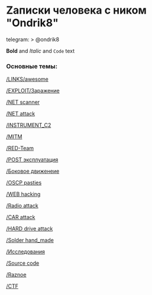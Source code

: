 # Zаписки человека c ником "Ondrik8"


telegram: >  @ondrik8

**Bold** and _Italic_ and `Code` text


### Основные темы:
[/LINKS/awesome](https://github.com/enaqx/awesome-pentest)

[/EXPLOIT/Заражение](https://ondrik8.github.io/exploit/)

[/NET scanner](https://github.com/Ondrik8/blog.github.io/edit/master/README.md)

[/NET attack](https://github.com/Ondrik8/blog.github.io/edit/master/README.md)

[/INSTRUMENT_C2](https://github.com/Ondrik8/blog.github.io/edit/master/README.md)

[/MITM](https://github.com/Ondrik8/blog.github.io/edit/master/README.md)

[/RED-Team](https://github.com/Ondrik8/blog.github.io/edit/master/README.md)

[/POST эксплуатация](https://github.com/Ondrik8/blog.github.io/edit/master/README.md)

[/Боковое движенеие](https://github.com/Ondrik8/blog.github.io/edit/master/README.md)

[/OSCP pasties](https://github.com/Ondrik8/blog.github.io/edit/master/README.md)

[/WEB hacking](https://github.com/Ondrik8/blog.github.io/edit/master/README.md)

[/Radio attack](https://github.com/Ondrik8/blog.github.io/edit/master/README.md)

[/CAR attack](https://github.com/Ondrik8/blog.github.io/edit/master/README.md)

[/HARD drive attack](https://github.com/Ondrik8/blog.github.io/edit/master/README.md)

[/Solder hand_made](https://github.com/Ondrik8/blog.github.io/edit/master/README.md)

[/Исcледования](https://github.com/Ondrik8/blog.github.io/edit/master/README.md)

[/Source code](https://github.com/threatland/TL-BOTS/tree/master/TL.BOTNET)

[/Raznoe](https://github.com/Ondrik8/blog.github.io/edit/master/README.md)

[/CTF](https://github.com/Ondrik8/blog.github.io/edit/master/README.md)


